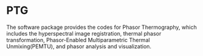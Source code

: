 # PTG

The software package provides the codes for Phasor Thermography, which includes the hyperspectral image registration, thermal phasor transformation, Phasor-Enabled Multiparametric Thermal Unmixing(PEMTU), and phasor analysis and visualization.
